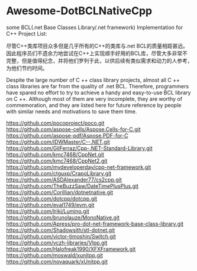 # Awesome-DotBCLNativeCpp
some BCL(.net Base Classes Library/.net framework) Implementation for C++ Project List:

尽管C++类库项目众多但是几乎所有的C++的类库与.net BCL的质量相距甚远。因此程序员们不遗余力地尝试在C++上实现顺手好用的BCL库，尽管大多非常不完整，但是值得纪念，并将他们罗列于此，以供后续有类似需求和动力的人参考，为他们节约时间。

Despite the large number of C ++ class library projects, almost all C ++ class libraries are far from the quality of .net BCL. Therefore, programmers have spared no effort to try to achieve a handy and easy-to-use BCL library on C ++. Although most of them are very incomplete, they are worthy of commemoration, and they are listed here for future reference by people with similar needs and motivations to save them time.


https://github.com/pocoproject/poco.git  </br>
https://github.com/aspose-cells/Aspose.Cells-for-C.git </br>
https://github.com/aspose-pdf/Aspose.PDF-for-C  </br>
https://github.com/IDWMaster/C--.NET.git   </br>
https://github.com/GilFerraz/Cpp-.NET-Standard-Library.git </br>
https://github.com/kmc7468/CppNet.git  </br>
https://github.com/kmc7468/CppNet2.git </br>
https://github.com/mydeveloperday/cpp-net-framework.git </br>
https://github.com/ctguxp/CrapoLibrary.git  </br>
https://github.com/ASDAlexander77/cs2cpp.git </br>
https://github.com/TheBuzzSaw/DateTimePlusPlus.git </br>
https://github.com/Corillian/dotnetnative.git </br>
https://github.com/dotcpp/dotcpp.git </br>
https://github.com/eval1749/evm.git </br>
https://github.com/lriki/Lumino.git </br>
https://github.com/brunolauze/MonoNative.git </br>
https://github.com/Apress/pro-dot-net-framework-base-class-library.git </br>
https://github.com/Shadowsith/stl-dotnet.git </br>
https://github.com/victor-timoshin/Switch.git </br>
https://github.com/vczh-libraries/Vlpp.git </br>
https://github.com/Halofreak1990/XFXFramework.git </br>
https://github.com/moswald/xunitpp.git </br>
https://github.com/novaquark/xUnitpp.git </br>

